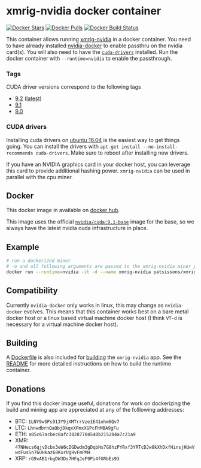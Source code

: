 # xmrig-nvidia docker container

[![Docker Stars](https://img.shields.io/docker/stars/patsissons/xmrig-nvidia.svg)](https://hub.docker.com/r/patsissons/xmrig-nvidia/) [![Docker Pulls](https://img.shields.io/docker/pulls/patsissons/xmrig-nvidia.svg)](https://hub.docker.com/r/patsissons/xmrig-nvidia/) [![Docker Build Status](https://img.shields.io/docker/build/patsissons/xmrig-nvidia.svg)](https://hub.docker.com/r/patsissons/xmrig-nvidia/)

This container allows running [xmrig-nvidia](https://github.com/xmrig/xmrig-nvidia) in a docker container. You need to have already installed [nvidia-docker](https://github.com/NVIDIA/nvidia-docker) to enable passthru on the nvidia card(s). You will also need to have the [`cuda-drivers`](https://developer.nvidia.com/cuda-downloads?target_os=Linux&target_arch=x86_64) installed. Run the docker container with `--runtime=nvidia` to enable the passthrough.

### Tags

CUDA driver versions correspond to the following tags

* [9.2](https://github.com/patsissons/xmrig-nvidia-docker/tree/9.2) ([latest](https://github.com/patsissons/xmrig-nvidia-docker/tree/master))
* [9.1](https://github.com/patsissons/xmrig-nvidia-docker/tree/9.1)
* [9.0](https://github.com/patsissons/xmrig-nvidia-docker/tree/9.1)

### CUDA drivers

Installing cuda drivers on [ubuntu 16.04](https://developer.nvidia.com/cuda-downloads?target_os=Linux&target_arch=x86_64&target_distro=Ubuntu&target_version=1604&target_type=debnetwork) is the easiest way to get things going. You can install the drivers with `apt-get install --no-install-recommends cuda-drivers`. Make sure to reboot after installing new drivers.

If you have an NVIDIA graphics card in your docker host, you can leverage this card to provide additional hashing power. `xmrig-nvidia` can be used in parallel with the cpu miner.

## Docker

This docker image in available on [docker hub](https://hub.docker.com/r/patsissons/xmrig-nvidia/).

This image uses the official [`nvidia/cuda:9.1-base`](https://hub.docker.com/r/nvidia/cuda/) image for the base, so we always have the latest nvidia cuda infrastructure in place.

## Example

```bash
# run a dockerized miner
# -o and all following arguments are passed to the xmrig-nvidia miner process
docker run --runtime=nvidia -it -d --name xmrig-nvidia patsissons/xmrig-nvidia -o ca.minexmr.com:5555 --donate-level 1 -u 47NHecs6qjvDcbx3eW6cDGDwdm3gDqbHs7G8hzPYRxf3YRTcDJw8kXhDxfHinsjHUwVwdFusSn76UHkaz68KurUgHvFmPMH.github -p x -k
```

## Compatibility

Currently `nvidia-docker` only works in linux, this may change as `nvidia-docker` evolves. This means that this container works best on a bare metal docker host or a linux based virtual machine docker host (I think `VT-d` is necessary for a virtual machine docker host).

## Building

A [Dockerfile](https://github.com/patsissons/xmrig-nvidia-docker/blob/master/build/Dockerfile) is also included for [building](https://github.com/patsissons/xmrig-nvidia-docker/tree/master/build) the `xmrig-nvidia` app. See the [README](https://github.com/patsissons/xmrig-nvidia-docker/tree/master/build/README.md) for more detailed instructions on how to build the runtime container.

## Donations

If you find this docker image useful, donations for work on dockerizing the build and mining app are appreciated at any of the folllowing addresses:

* BTC: `1LNY9wSPs913Y9jXMTrrVze1E41nhm6Qv7`
* LTC: `LhnwdbrnQaQbjDkqxXFmxXGPcFhMBA9gFu`
* ETH: `a05c67acbec8afc30287704540b215284a7c21a9`
* XMR: `47NHecs6qjvDcbx3eW6cDGDwdm3gDqbHs7G8hzPYRxf3YRTcDJw8kXhDxfHinsjHUwVwdFusSn76UHkaz68KurUgHvFmPMH`
* XRP: `rG9vAB1rbgDW3Ds7HFqJeF9Pi4fGRbEs93`
